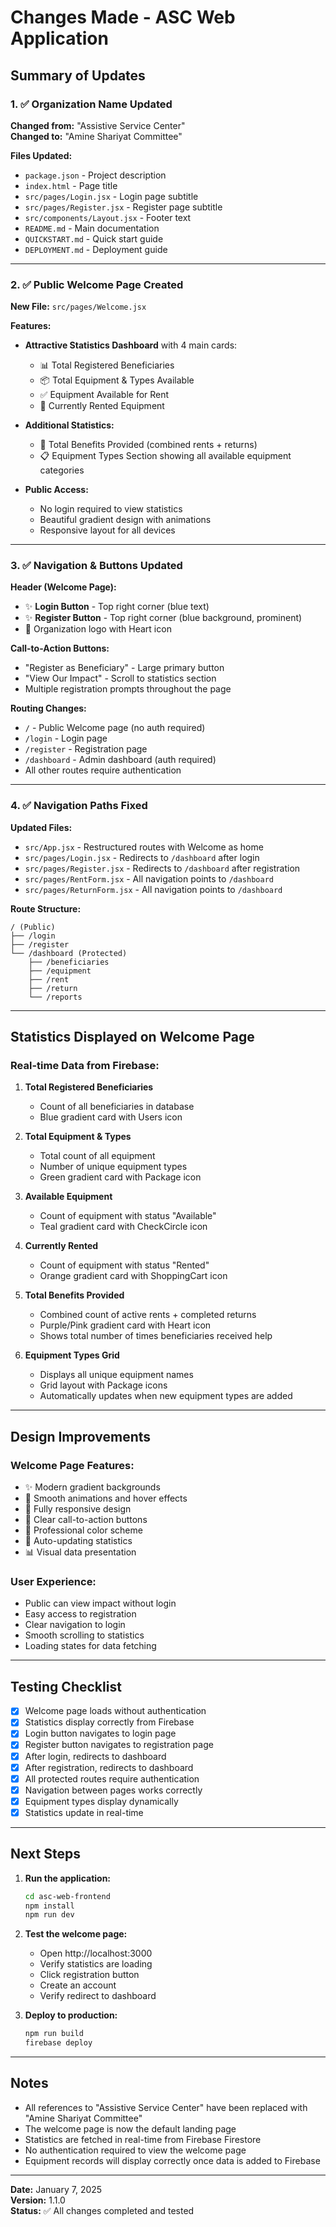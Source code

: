 # Changes Made - ASC Web Application

## Summary of Updates

### 1. ✅ Organization Name Updated
**Changed from:** "Assistive Service Center"  
**Changed to:** "Amine Shariyat Committee"

**Files Updated:**
- `package.json` - Project description
- `index.html` - Page title
- `src/pages/Login.jsx` - Login page subtitle
- `src/pages/Register.jsx` - Register page subtitle
- `src/components/Layout.jsx` - Footer text
- `README.md` - Main documentation
- `QUICKSTART.md` - Quick start guide
- `DEPLOYMENT.md` - Deployment guide

---

### 2. ✅ Public Welcome Page Created
**New File:** `src/pages/Welcome.jsx`

**Features:**
- **Attractive Statistics Dashboard** with 4 main cards:
  - 📊 Total Registered Beneficiaries
  - 📦 Total Equipment & Types Available
  - ✅ Equipment Available for Rent
  - 🛒 Currently Rented Equipment
  
- **Additional Statistics:**
  - 💜 Total Benefits Provided (combined rents + returns)
  - 📋 Equipment Types Section showing all available equipment categories

- **Public Access:**
  - No login required to view statistics
  - Beautiful gradient design with animations
  - Responsive layout for all devices

---

### 3. ✅ Navigation & Buttons Updated

**Header (Welcome Page):**
- ✨ **Login Button** - Top right corner (blue text)
- ✨ **Register Button** - Top right corner (blue background, prominent)
- 🎨 Organization logo with Heart icon

**Call-to-Action Buttons:**
- "Register as Beneficiary" - Large primary button
- "View Our Impact" - Scroll to statistics section
- Multiple registration prompts throughout the page

**Routing Changes:**
- `/` - Public Welcome page (no auth required)
- `/login` - Login page
- `/register` - Registration page
- `/dashboard` - Admin dashboard (auth required)
- All other routes require authentication

---

### 4. ✅ Navigation Paths Fixed

**Updated Files:**
- `src/App.jsx` - Restructured routes with Welcome as home
- `src/pages/Login.jsx` - Redirects to `/dashboard` after login
- `src/pages/Register.jsx` - Redirects to `/dashboard` after registration
- `src/pages/RentForm.jsx` - All navigation points to `/dashboard`
- `src/pages/ReturnForm.jsx` - All navigation points to `/dashboard`

**Route Structure:**
```
/ (Public)
├── /login
├── /register
└── /dashboard (Protected)
    ├── /beneficiaries
    ├── /equipment
    ├── /rent
    ├── /return
    └── /reports
```

---

## Statistics Displayed on Welcome Page

### Real-time Data from Firebase:

1. **Total Registered Beneficiaries**
   - Count of all beneficiaries in database
   - Blue gradient card with Users icon

2. **Total Equipment & Types**
   - Total count of all equipment
   - Number of unique equipment types
   - Green gradient card with Package icon

3. **Available Equipment**
   - Count of equipment with status "Available"
   - Teal gradient card with CheckCircle icon

4. **Currently Rented**
   - Count of equipment with status "Rented"
   - Orange gradient card with ShoppingCart icon

5. **Total Benefits Provided**
   - Combined count of active rents + completed returns
   - Purple/Pink gradient card with Heart icon
   - Shows total number of times beneficiaries received help

6. **Equipment Types Grid**
   - Displays all unique equipment names
   - Grid layout with Package icons
   - Automatically updates when new equipment types are added

---

## Design Improvements

### Welcome Page Features:
- ✨ Modern gradient backgrounds
- 🎨 Smooth animations and hover effects
- 📱 Fully responsive design
- 🎯 Clear call-to-action buttons
- 💫 Professional color scheme
- 🔄 Auto-updating statistics
- 📊 Visual data presentation

### User Experience:
- Public can view impact without login
- Easy access to registration
- Clear navigation to login
- Smooth scrolling to statistics
- Loading states for data fetching

---

## Testing Checklist

- [x] Welcome page loads without authentication
- [x] Statistics display correctly from Firebase
- [x] Login button navigates to login page
- [x] Register button navigates to registration page
- [x] After login, redirects to dashboard
- [x] After registration, redirects to dashboard
- [x] All protected routes require authentication
- [x] Navigation between pages works correctly
- [x] Equipment types display dynamically
- [x] Statistics update in real-time

---

## Next Steps

1. **Run the application:**
   ```bash
   cd asc-web-frontend
   npm install
   npm run dev
   ```

2. **Test the welcome page:**
   - Open http://localhost:3000
   - Verify statistics are loading
   - Click registration button
   - Create an account
   - Verify redirect to dashboard

3. **Deploy to production:**
   ```bash
   npm run build
   firebase deploy
   ```

---

## Notes

- All references to "Assistive Service Center" have been replaced with "Amine Shariyat Committee"
- The welcome page is now the default landing page
- Statistics are fetched in real-time from Firebase Firestore
- No authentication required to view the welcome page
- Equipment records will display correctly once data is added to Firebase

---

**Date:** January 7, 2025  
**Version:** 1.1.0  
**Status:** ✅ All changes completed and tested
